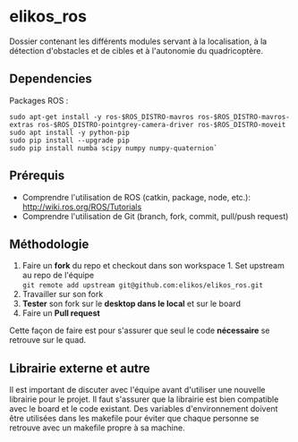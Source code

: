 elikos_ros
===

Dossier contenant les différents modules servant à la localisation, à la détection d'obstacles et de cibles et à l'autonomie du quadricoptère.

## Dependencies

  Packages ROS :  
  
    sudo apt-get install -y ros-$ROS_DISTRO-mavros ros-$ROS_DISTRO-mavros-extras ros-$ROS_DISTRO-pointgrey-camera-driver ros-$ROS_DISTRO-moveit
    sudo apt install -y python-pip
    sudo pip install --upgrade pip
    sudo pip install numba scipy numpy numpy-quaternion`

## Prérequis

  - Comprendre l'utilisation de ROS (catkin, package, node, etc.): http://wiki.ros.org/ROS/Tutorials
  - Comprendre l'utilisation de Git (branch, fork, commit, pull/push request)

## Méthodologie

  1. Faire un **fork** du repo et checkout dans son workspace
	1. Set upstream au repo de l'équipe  
		`git remote add upstream git@github.com:elikos/elikos_ros.git`
  2. Travailler sur son fork
  3. **Tester** son fork sur le **desktop dans le local** et sur le board
  4. Faire un **Pull request**
  
Cette façon de faire est pour s'assurer que seul le code **nécessaire** se retrouve sur le quad.

## Librairie externe et autre

Il est important de discuter avec l'équipe avant d'utiliser une nouvelle librairie pour le projet. Il faut s'assurer que la librairie est bien compatible avec le board et le code existant. Des variables d'environnement doivent être utilisées dans les makefile pour éviter que chaque personne se retrouve avec un makefile propre à sa machine.

